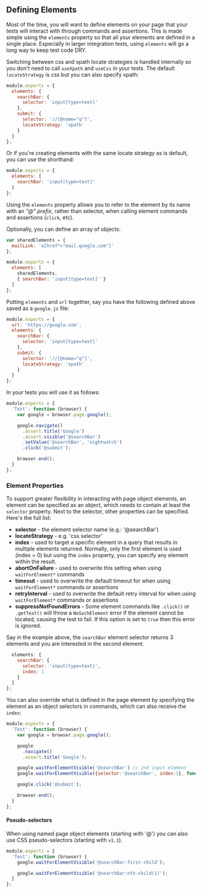 ## Defining Elements

Most of the time, you will want to define elements on your page that your tests will interact with through commands and assertions. This is made simple using the `elements` property so that all your elements are defined in a single place. Especially in larger integration tests, using `elements` will go a long way to keep test code DRY.

Switching between css and xpath locate strategies is handled internally so you don't need to call `useXpath` and `useCss` in your tests. The default `locateStrategy` is css but you can also specify xpath:

```js
module.exports = {
  elements: {
    searchBar: {
      selector: 'input[type=text]'
    },
    submit: {
      selector: '//[@name="q"]',
      locateStrategy: 'xpath'
    }
  }
};
```

Or if you're creating elements with the same locate strategy as is default, you can use the shorthand:

```js
module.exports = {
  elements: {
    searchBar: 'input[type=text]'
  }
};
```

Using the `elements` property allows you to refer to the element by its name with an _"@" prefix_, rather than selector, when calling element commands and assertions (`click`, etc).

Optionally, you can define an array of objects:

```js
var sharedElements = {
  mailLink: 'a[href*="mail.google.com"]'
};

module.exports = {
  elements: [
    sharedElements,
    { searchBar: 'input[type=text]' }
  ]
};

```

Putting `elements` and `url` together, say you have the following defined above saved as a `google.js` file:

```js
module.exports = {
  url: 'https://google.com',
  elements: {
    searchBar: {
      selector: 'input[type=text]'
    },
    submit: {
      selector: '//[@name="q"]',
      locateStrategy: 'xpath'
    }
  }
};
```

In your tests you will use it as follows:

```js
module.exports = {
  'Test': function (browser) {
    var google = browser.page.google();

    google.navigate()
      .assert.title('Google')
      .assert.visible('@searchBar')
      .setValue('@searchBar', 'nightwatch')
      .click('@submit');

    browser.end();
  }
};

```

### Element Properties

To support greater flexibility in interacting with page object elements, an element can be specified as an object, which needs to contain at least the `selector` property.
Next to the selector, other properties can be specified. Here's the full list:

- **selector** - the element selector name (e.g.: '@searchBar')
- **locateStrategy** - e.g. 'css selector'
- **index** - used to target a specific element in a query that results in multiple elements returned. Normally, only the first element is used (index = 0) but using the `index` property, you can specify any element within the result.
- **abortOnFailure** - used to overwrite this setting when using `waitForElement*` commands
- **timeout** - used to overwrite the default timeout for when using `waitForElement*` commands or assertions
- **retryInterval** - used to overwrite the default retry interval for when using `waitForElement*` commands or assertions
- **suppressNotFoundErrors** - Some element commands like `.click()` or `.getText()` will throw a `NoSuchElement` error if the element cannot be located, causing the test to fail. If this option is set to `true` then this error is ignored.

Say in the example above, the `searchBar` element selector returns 3 elements and you are interested in the second element.

```js module.exports = {
  elements: {
    searchBar: {
      selector: 'input[type=text]',
      index: 1
    }
  }
};
```

You can also override what is defined in the page element by specifying the element as an object selectors in commands, which can also receive the `index`:

```js
module.exports = {
  'Test': function (browser) {
    var google = browser.page.google();

    google
      .navigate()
      .assert.title('Google');

    google.waitForElementVisible('@searchBar') // 2nd input element
    google.waitForElementVisible({selector:'@searchBar', index:1}, function(result){}); // 1st div

    google.click('@submit');

    browser.end();
  }
};

```

#### Pseudo-selectors

When using named page object elements (starting with '@') you can also use CSS pseudo-selectors (starting with `v1.1`).

```js
module.exports = {
  'Test': function (browser) {
    google.waitForElementVisible('@searchBar:first-child');

    google.waitForElementVisible('@searchBar:nth-child(1)');
  }
};
```

